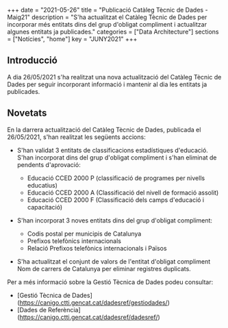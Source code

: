 +++
date        = "2021-05-26"
title       = "Publicació Catàleg Tècnic de Dades - Maig21"
description = "S'ha actualitzat el Catàleg Tècnic de Dades per incorporar més entitats dins del grup d'obligat compliment i actualitzar algunes entitats ja publicades."
categories  = ["Data Architecture"]
sections    = ["Notícies", "home"]
key = "JUNY2021"
+++

## Introducció

A dia 26/05/2021 s'ha realitzat una nova actualització del Catàleg Tècnic de Dades per seguir incorporant informació i mantenir al dia les entitats ja publicades.
 
## Novetats

En la darrera actualització del Catàleg Tècnic de Dades, publicada el 26/05/2021, s'han realitzat les següents accions:

- S'han validat 3 entitats de classificacions estadístiques d'educació. S'han incorporat dins del grup d'obligat compliment i s'han eliminat de pendents d'aprovació:
  - Educació CCED 2000 P (classificació de programes per nivells educatius)
  - Educació CCED 2000 A (Classificació del nivell de formació assolit)
  - Educació CCED 2000 F (Classificació dels camps d'educació i capacitació)
  
- S'han incorporat 3 noves entitats dins del grup d'obligat compliment:
  - Codis postal per municipis de Catalunya
  - Prefixos telefònics internacionals
  - Relació Prefixos telefònics internacionals i Països
  
- S'ha actualitzat el conjunt de valors de l'entitat d'obligat compliment Nom de carrers de Catalunya per eliminar registres duplicats.


Per a més informació sobre la Gestió Tècnica de Dades podeu consultar:

* [Gestió Tècnica de Dades] (https://canigo.ctti.gencat.cat/dadesref/gestiodades/)
* [Dades de Referència] (https://canigo.ctti.gencat.cat/dadesref/dadesref/)

